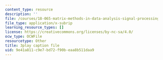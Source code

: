 ```yaml
---
content_type: resource
description: ''
file: /courses/18-065-matrix-methods-in-data-analysis-signal-processing-and-machine-learning-spring-2018/9e41a811c9e7bd72f90beaa8b511daa9_1pFv7e9xtHo.srt
file_type: application/x-subrip
learning_resource_types: []
license: https://creativecommons.org/licenses/by-nc-sa/4.0/
ocw_type: OCWFile
resourcetype: Other
title: 3play caption file
uid: 9e41a811-c9e7-bd72-f90b-eaa8b511daa9
---
```

